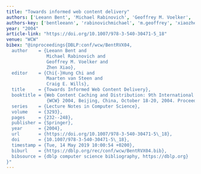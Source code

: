 ```yaml
---
title: "Towards informed web content delivery"
authors: ['Leeann Bent', 'Michael Rabinovich', 'Geoffrey M. Voelker', 'Zhen Xiao']
authors-key: ['bentleeann', 'rabinovichmichael', 'm.geoffrey', 'xiaozhen']
year: "2004"
article-link: "https://doi.org/10.1007/978-3-540-30471-5_18"
venue: "WCW"
bibex: "@inproceedings{DBLP:conf/wcw/BentRVX04,
  author    = {Leeann Bent and
               Michael Rabinovich and
               Geoffrey M. Voelker and
               Zhen Xiao},
  editor    = {Chi{-}Hung Chi and
               Maarten van Steen and
               Craig E. Wills},
  title     = {Towards Informed Web Content Delivery},
  booktitle = {Web Content Caching and Distribution: 9th International Workshop,
               {WCW} 2004, Beijing, China, October 18-20, 2004. Proceedings},
  series    = {Lecture Notes in Computer Science},
  volume    = {3293},
  pages     = {232--248},
  publisher = {Springer},
  year      = {2004},
  url       = {https://doi.org/10.1007/978-3-540-30471-5\_18},
  doi       = {10.1007/978-3-540-30471-5\_18},
  timestamp = {Tue, 14 May 2019 10:00:54 +0200},
  biburl    = {https://dblp.org/rec/conf/wcw/BentRVX04.bib},
  bibsource = {dblp computer science bibliography, https://dblp.org}
}"
---
```

